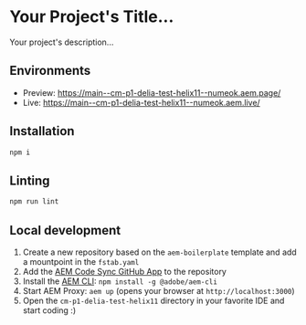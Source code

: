 # Your Project's Title...
Your project's description...

## Environments
- Preview: https://main--cm-p1-delia-test-helix11--numeok.aem.page/
- Live: https://main--cm-p1-delia-test-helix11--numeok.aem.live/

## Installation

```sh
npm i
```

## Linting

```sh
npm run lint
```

## Local development

1. Create a new repository based on the `aem-boilerplate` template and add a mountpoint in the `fstab.yaml`
1. Add the [AEM Code Sync GitHub App](https://github.com/apps/aem-code-sync) to the repository
1. Install the [AEM CLI](https://github.com/adobe/helix-cli): `npm install -g @adobe/aem-cli`
1. Start AEM Proxy: `aem up` (opens your browser at `http://localhost:3000`)
1. Open the `cm-p1-delia-test-helix11` directory in your favorite IDE and start coding :)
